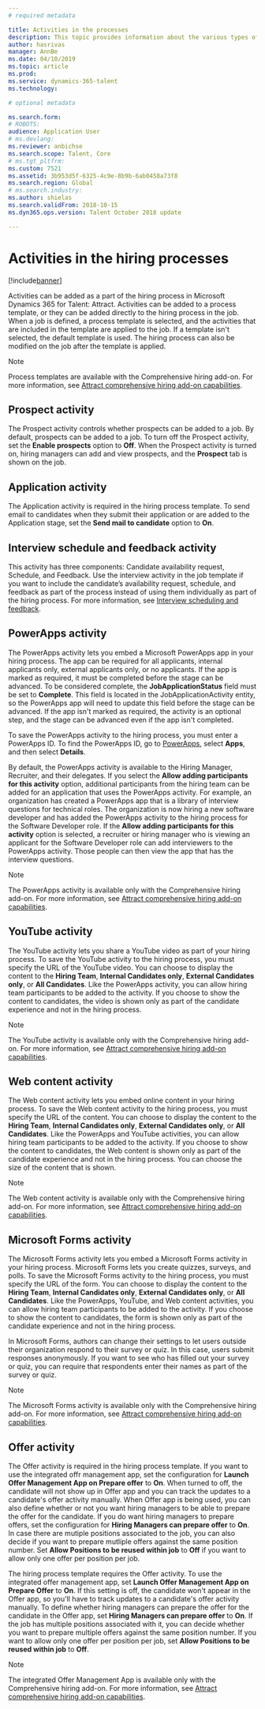 ```yaml
---
# required metadata

title: Activities in the processes
description: This topic provides information about the various types of activities that can be used in the hiring process.
author: hasrivas
manager: AnnBe
ms.date: 04/10/2019
ms.topic: article
ms.prod: 
ms.service: dynamics-365-talent
ms.technology: 

# optional metadata

ms.search.form: 
# ROBOTS: 
audience: Application User
# ms.devlang: 
ms.reviewer: anbichse
ms.search.scope: Talent, Core
# ms.tgt_pltfrm: 
ms.custom: 7521
ms.assetid: 3b953d5f-6325-4c9e-8b9b-6ab0458a73f8
ms.search.region: Global
# ms.search.industry: 
ms.author: shielas
ms.search.validFrom: 2018-10-15
ms.dyn365.ops.version: Talent October 2018 update

---
```


# Activities in the hiring processes

[!include[banner](../includes/banner.md)]

Activities can be added as a part of the hiring process in Microsoft Dynamics 365 for Talent: Attract. Activities can be added to a process template, or they can be added directly to the hiring process in the job. When a job is defined, a process template is selected, and the activities that are included in the template are applied to the job. If a template isn't selected, the default template is used. The hiring process can also be modified on the job after the template is applied.

> [!NOTE] 
> Process templates are available with the Comprehensive hiring add-on. For more information, see [Attract comprehensive hiring add-on capabilities](./attract-comprehensive-hiring.md).

## Prospect activity

The Prospect activity controls whether prospects can be added to a job. By default, prospects can be added to a job. To turn off the Prospect activity, set the **Enable prospects** option to **Off**. When the Prospect activity is turned on, hiring managers can add and view prospects, and the **Prospect** tab is shown on the job.

## Application activity

The Application activity is required in the hiring process template. To send email to candidates when they submit their application or are added to the Application stage, set the **Send mail to candidate** option to **On**.

## Interview schedule and feedback activity

This activity has three components: Candidate availability request, Schedule, and Feedback. Use the interview activity in the job template if you want to include the candidate’s availability request, schedule, and feedback as part of the process instead of using them individually as part of the hiring process. For more information, see [Interview scheduling and feedback](interview-scheduling-feedback.md).

## PowerApps activity

The PowerApps activity lets you embed a Microsoft PowerApps app in your hiring process. The app can be required for all applicants, internal applicants only, external applicants only, or no applicants. If the app is marked as required, it must be completed before the stage can be advanced. To be considered complete, the **JobApplicationStatus** field must be set to **Complete**. This field is located in the JobApplicationActivity entity, so the PowerApps app will need to update this field before the stage can be advanced. If the app isn't marked as required, the activity is an optional step, and the stage can be advanced even if the app isn't completed.

To save the PowerApps activity to the hiring process, you must enter a PowerApps ID. To find the PowerApps ID, go to [PowerApps](https://web.powerapps.com), select **Apps**, and then select **Details**.

By default, the PowerApps activity is available to the Hiring Manager, Recruiter, and their delegates. If you select the **Allow adding participants for this activity** option, additional participants from the hiring team can be added for an application that uses the PowerApps activity. For example, an organization has created a PowerApps app that is a library of interview questions for technical roles. The organization is now hiring a new software developer and has added the PowerApps activity to the hiring process for the Software Developer role. If the **Allow adding participants for this activity** option is selected, a recruiter or hiring manager who is viewing an applicant for the Software Developer role can add interviewers to the PowerApps activity. Those people can then view the app that has the interview questions.

> [!NOTE]
> The PowerApps activity is available only with the Comprehensive hiring add-on. For more information, see [Attract comprehensive hiring add-on capabilities](./attract-comprehensive-hiring.md).

## YouTube activity

The YouTube activity lets you share a YouTube video as part of your hiring process. To save the YouTube activity to the hiring process, you must specify the URL of the YouTube video. You can choose to display the content to the **Hiring Team**, **Internal Candidates only**, **External Candidates only**, or **All Candidates**. Like the PowerApps activity, you can allow hiring team participants to be added to the activity. If you choose to show the content to candidates, the video is shown only as part of the candidate experience and not in the hiring process.

> [!NOTE]
> The YouTube activity is available only with the Comprehensive hiring add-on. For more information, see [Attract comprehensive hiring add-on capabilities](./attract-comprehensive-hiring.md).

## Web content activity

The Web content activity lets you embed online content in your hiring process. To save the Web content activity to the hiring process, you must specify the URL of the content. You can choose to display the content to the **Hiring Team**, **Internal Candidates only**, **External Candidates only**, or **All Candidates**. Like the PowerApps and YouTube activities, you can allow hiring team participants to be added to the activity. If you choose to show the content to candidates, the Web content is shown only as part of the candidate experience and not in the hiring process. You can choose the size of the content that is shown.

> [!NOTE]
> The Web content activity is available only with the Comprehensive hiring add-on. For more information, see [Attract comprehensive hiring add-on capabilities](./attract-comprehensive-hiring.md).

## Microsoft Forms activity

The Microsoft Forms activity lets you embed a Microsoft Forms activity in your hiring process. Microsoft Forms lets you create quizzes, surveys, and polls. To save the Microsoft Forms activity to the hiring process, you must specify the URL of the form. You can choose to display the content to the **Hiring Team**, **Internal Candidates only**, **External Candidates only**, or **All Candidates**. Like the PowerApps, YouTube, and Web content activities, you can allow hiring team participants to be added to the activity. If you choose to show the content to candidates, the form is shown only as part of the candidate experience and not in the hiring process.

In Microsoft Forms, authors can change their settings to let users outside their organization respond to their survey or quiz. In this case, users submit responses anonymously. If you want to see who has filled out your survey or quiz, you can require that respondents enter their names as part of the survey or quiz.

> [!NOTE]
> The Microsoft Forms activity is available only with the Comprehensive hiring add-on. For more information, see [Attract comprehensive hiring add-on capabilities](./attract-comprehensive-hiring.md).

## Offer activity

The Offer activity is required in the hiring process template. If you want to use the integrated offr management app, set the configuration for **Launch Offer Management App on Prepare offer** to **On**. When turned to off, the candidate will not show up in Offer app and you can track the updates to a candidate's offer activity manually. When Offer app is being used, you can also define whether or not you want hiring managers to be able to prepare the offer for the candidate. If you do want hiring managers to prepare offers, set the configuration for **Hiring Managers can prepare offer** to **On**. In case there are mutiple positions associated to the job, you can also decide if you want to prepare mutliple offers against the same position number. Set **Allow Positions to be reused within job** to **Off** if you want to allow only one offer per position per job. 

The hiring process template requires the Offer activity. To use the integrated offer management app, set **Launch Offer Management App on Prepare Offer** to **On**. If this setting is off, the candidate won't appear in the Offer app, so you'll have to track updates to a candidate's offer activity manually. To define whether hiring managers can prepare the offer for the candidate in the Offer app, set **Hiring Managers can prepare offer** to **On**. If the job has multiple positions associated with it, you can decide whether you want to prepare multiple offers against the same position number. If you want to allow only one offer per position per job, set **Allow Positions to be reused within job** to **Off**.

> [!NOTE]
> The integrated Offer Management App is available only with the Comprehensive hiring add-on. For more information, see [Attract comprehensive hiring add-on capabilities](./attract-comprehensive-hiring.md).



